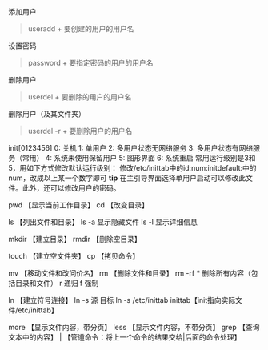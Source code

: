 添加用户 
> useradd + 要创建的用户的用户名

设置密码
> password + 要指定密码的用户的用户名

删除用户
> userdel + 要删除的用户的用户名

删除用户（及其文件夹）
> userdel -r + 要删除用户的用户名

init[0123456]
0: 关机
1: 单用户
2: 多用户状态无网络服务
3: 多用户状态有网络服务（常用）
4: 系统未使用保留用户
5: 图形界面
6: 系统重启
常用运行级别是3和5，用如下方式修改默认运行级别：
修改/etc/inittab中的id:num:initdefault:中的num，改成以上某一个数字即可
**tip**
在主引导界面选择单用户启动可以修改此文件。此外，还可以修改用户的密码。

pwd     【显示当前工作目录】
cd      【改变目录】

ls      【列出文件和目录】
ls -a    显示隐藏文件
ls -l    显示详细信息

mkdir   【建立目录】
rmdir   【删除空目录】

touch   【建立空文件夹】
cp      【拷贝命令】

mv      【移动文件和改问价名】
rm      【删除文件和目录】
rm -rf * 删除所有内容（包括目录和文件） r 递归 f 强制

ln      【建立符号连接】
ln -s 源 目标
ln -s /etc/inittab inittab【init指向实际文件/etc/inittab】

more    【显示文件内容，带分页】
less    【显示文件内容，不带分页】
grep    【查询文本中的内容】
|       【管道命令：将上一个命令的结果交给|后面的命令处理】
